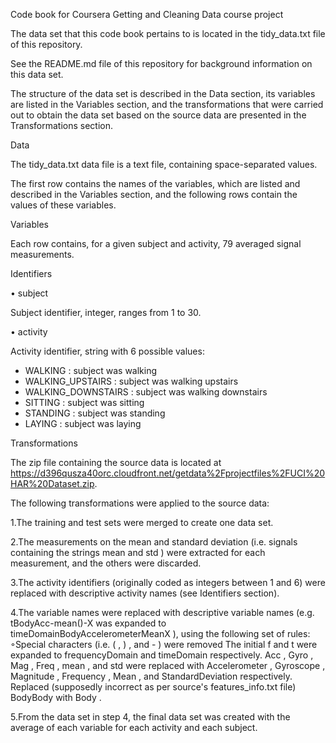 ﻿Code book for Coursera Getting and Cleaning Data course project

The data set that this code book pertains to is located in the  tidy_data.txt  file of this repository.

See the  README.md  file of this repository for background information on this data set.

The structure of the data set is described in the Data section, its variables are listed in the Variables section, and the transformations that were carried out to obtain the data set based on the source data are presented in the Transformations section.

Data 

The  tidy_data.txt  data file is a text file, containing space-separated values.

The first row contains the names of the variables, which are listed and described in the Variables section, and the following rows contain the values of these variables.

Variables 

Each row contains, for a given subject and activity, 79 averaged signal measurements.

Identifiers 

• subject 

Subject identifier, integer, ranges from 1 to 30.

• activity 

Activity identifier, string with 6 possible values:
- WALKING : subject was walking
- WALKING_UPSTAIRS : subject was walking upstairs
- WALKING_DOWNSTAIRS : subject was walking downstairs
- SITTING : subject was sitting
- STANDING : subject was standing
- LAYING : subject was laying

Transformations 

The zip file containing the source data is located at https://d396qusza40orc.cloudfront.net/getdata%2Fprojectfiles%2FUCI%20HAR%20Dataset.zip.

The following transformations were applied to the source data:

1.The training and test sets were merged to create one data set.

2.The measurements on the mean and standard deviation (i.e. signals containing the strings  mean  and  std ) were extracted for each measurement, and the others were discarded.

3.The activity identifiers (originally coded as integers between 1 and 6) were replaced with descriptive activity names (see Identifiers section).

4.The variable names were replaced with descriptive variable names (e.g.  tBodyAcc-mean()-X  was expanded to  timeDomainBodyAccelerometerMeanX ), using the following set of rules: ◦Special characters (i.e.  ( ,  ) , and  - ) were removed
 The initial  f  and  t  were expanded to  frequencyDomain  and  timeDomain  respectively.
  Acc ,  Gyro ,  Mag ,  Freq ,  mean , and  std  were replaced with  Accelerometer ,  Gyroscope ,  Magnitude ,  Frequency ,  Mean , and  StandardDeviation  respectively.
 Replaced (supposedly incorrect as per source's  features_info.txt  file)  BodyBody  with  Body .
 
5.From the data set in step 4, the final data set was created with the average of each variable for each activity and each subject.


